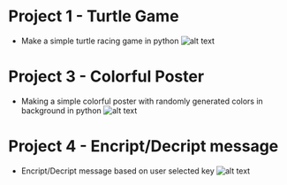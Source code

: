 # Project 1 - Turtle Game

- Make a simple turtle racing game in python
![alt text](https://github.com/abhishekbharti-github/turtleGame/blob/master/turtle_running_game.png)

# Project 3 - Colorful Poster

- Making a simple colorful poster with randomly generated colors in background in python
![alt text](https://github.com/abhishekbharti-github/pythonProjects/blob/master/project3_colorfulposter.png)

# Project 4 - Encript/Decript message

- Encript/Decript message based on user selected key
![alt text](https://github.com/abhishekbharti-github/pythonProjects/blob/master/project4_encription_screenshot.png)
